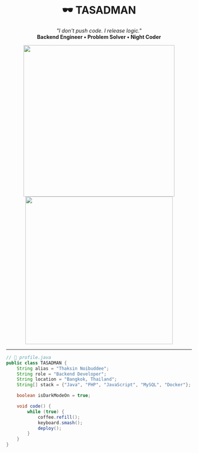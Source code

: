 <h1 align="center">🕶️ TASADMAN</h1>
<p align="center">
  <i>"I don't push code. I release logic."</i><br>
  <strong>Backend Engineer • Problem Solver • Night Coder</strong>
</p>

<p align="center">
  <img src="https://github-readme-stats.vercel.app/api?username=TASADMAN&show_icons=true&theme=tokyonight" width="410" />
  <img src="https://github-readme-streak-stats.herokuapp.com/?user=TASADMAN&theme=tokyonight" width="400" />
</p>

---

```java
// 🧠 profile.java
public class TASADMAN {
    String alias = "Thaksin Noibuddee";
    String role = "Backend Developer";
    String location = "Bangkok, Thailand";
    String[] stack = {"Java", "PHP", "JavaScript", "MySQL", "Docker"};

    boolean isDarkModeOn = true;

    void code() {
        while (true) {
            coffee.refill();
            keyboard.smash();
            deploy();
        }
    }
}
